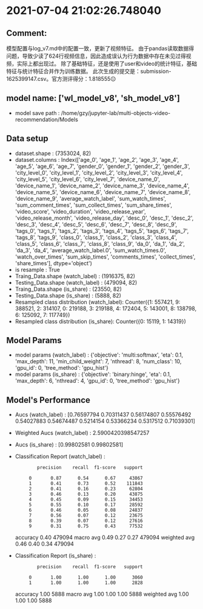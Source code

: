 # 2021-07-04 21:02:26.748040

## Comment: 
模型配置与log_v7.md中的配置一致，更新了视频特征。
由于pandas读取数据得问题，导致少读了624行视频信息，因此造成误认为行为数据中存在未见过得视频，实际上都出现过。
除了基础特征，还是使用了user和video的统计特征，基础特征与统计特征合并作为训练数据。
此次生成的提交是：submission-1625399147.csv。官方测评得分：1.818555😐

## model name: ['wl_model_v8', 'sh_model_v8']
- model save path : /home/gzy/jupyter-lab/multi-objects-video-recommendation/Models

## Data setup
- dataset.shape : (7353024, 82)
- dataset.columns : Index(['age_0', 'age_1', 'age_2', 'age_3', 'age_4', 'age_5', 'age_6', 'age_7',
       'gender_0', 'gender_1', 'gender_2', 'gender_3', 'city_level_0',
       'city_level_1', 'city_level_2', 'city_level_3', 'city_level_4',
       'city_level_5', 'city_level_6', 'city_level_7', 'device_name_0',
       'device_name_1', 'device_name_2', 'device_name_3', 'device_name_4',
       'device_name_5', 'device_name_6', 'device_name_7', 'device_name_8',
       'device_name_9', 'average_watch_label', 'sum_watch_times',
       'sum_comment_times', 'sum_collect_times', 'sum_share_times',
       'video_score', 'video_duration', 'video_release_year',
       'video_release_month', 'video_release_day', 'desc_0', 'desc_1',
       'desc_2', 'desc_3', 'desc_4', 'desc_5', 'desc_6', 'desc_7', 'desc_8',
       'desc_9', 'tags_0', 'tags_1', 'tags_2', 'tags_3', 'tags_4', 'tags_5',
       'tags_6', 'tags_7', 'tags_8', 'tags_9', 'class_0', 'class_1', 'class_2',
       'class_3', 'class_4', 'class_5', 'class_6', 'class_7', 'class_8',
       'class_9', 'da_0', 'da_1', 'da_2', 'da_3', 'da_4',
       'average_watch_label.0', 'sum_watch_times.0', 'watch_over_times',
       'sum_skip_times', 'comments_times', 'collect_times', 'share_times'],
      dtype='object')
- is resample : True
- Traing_Data.shape (watch_label)  : (1916375, 82)
- Testing_Data.shape (watch_label) : (479094, 82)
- Traing_Data.shape (is_share)  : (23550, 82)
- Testing_Data.shape (is_share) : (5888, 82)
- Resampled class distribution (watch_label): 
Counter({1: 557421, 9: 388521, 2: 314107, 0: 219188, 3: 219188, 4: 172404, 5: 143001, 8: 138798, 6: 125092, 7: 117749})
- Resampled class distribution (is_share): 
Counter({0: 15119, 1: 14319})

## Model Params
- model params (watch_label) : 
{'objective': 'multi:softmax', 'eta': 0.1, 'max_depth': 11, 'min_child_weight': 7, 'nthread': 8, 'num_class': 10, 'gpu_id': 0, 'tree_method': 'gpu_hist'}
- model params (is_share) : 
{'objective': 'binary:hinge', 'eta': 0.1, 'max_depth': 6, 'nthread': 4, 'gpu_id': 0, 'tree_method': 'gpu_hist'}

## Model's Performance
- Aucs (watch_label) : [0.76597794 0.70311437 0.56174807 0.55576492 0.54027883 0.54674487
 0.5214154  0.53366234 0.5317512  0.71039301]
- Weighted Aucs (watch_label) : 2.5900420398547257
- Aucs (is_share) : [0.99802581 0.99802581]
- Classification Report (watch_label) : 

              precision    recall  f1-score   support

           0       0.87      0.54      0.67     43867
           1       0.41      0.73      0.52    111843
           2       0.41      0.16      0.23     62804
           3       0.46      0.13      0.20     43875
           4       0.45      0.09      0.15     34453
           5       0.55      0.10      0.17     28592
           6       0.46      0.05      0.08     24837
           7       0.56      0.07      0.12     23675
           8       0.39      0.07      0.12     27616
           9       0.31      0.75      0.43     77532

    accuracy                           0.40    479094
   macro avg       0.49      0.27      0.27    479094
weighted avg       0.46      0.40      0.34    479094

- Classification Report (is_share) : 

              precision    recall  f1-score   support

           0       1.00      1.00      1.00      3060
           1       1.00      1.00      1.00      2828

    accuracy                           1.00      5888
   macro avg       1.00      1.00      1.00      5888
weighted avg       1.00      1.00      1.00      5888


